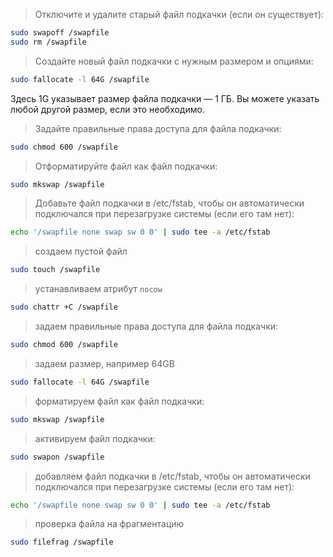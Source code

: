 
>Отключите и удалите старый файл подкачки (если он существует):
```bash
sudo swapoff /swapfile
sudo rm /swapfile
```

>Создайте новый файл подкачки с нужным размером и опциями:
```bash
sudo fallocate -l 64G /swapfile
```

Здесь 1G указывает размер файла подкачки — 1 ГБ. Вы можете указать любой другой размер, если это необходимо.

>Задайте правильные права доступа для файла подкачки:
```bash
sudo chmod 600 /swapfile
```

>Отформатируйте файл как файл подкачки:
```bash
sudo mkswap /swapfile
```



>Добавьте файл подкачки в /etc/fstab, чтобы он автоматически подключался при перезагрузке системы (если его там нет):
```bash
echo '/swapfile none swap sw 0 0' | sudo tee -a /etc/fstab
```




>создаем пустой файл
```bash
sudo touch /swapfile
```

>устанавливаем атрибут `nocow`
```bash
sudo chattr +C /swapfile
```

>задаем правильные права доступа для файла подкачки:
```bash
sudo chmod 600 /swapfile
```

>задаем размер, например 64GB
```bash
sudo fallocate -l 64G /swapfile
```

>форматируем файл как файл подкачки:
```bash
sudo mkswap /swapfile
```

>активируем файл подкачки:
```bash
sudo swapon /swapfile
```

>добавляем файл подкачки в /etc/fstab, чтобы он автоматически подключался при перезагрузке системы (если его там нет):
```bash
echo '/swapfile none swap sw 0 0' | sudo tee -a /etc/fstab
```


> проверка файла на фрагментацию
```bash
sudo filefrag /swapfile
```


